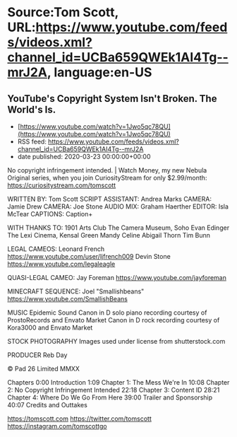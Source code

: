 # Source:Tom Scott, URL:https://www.youtube.com/feeds/videos.xml?channel_id=UCBa659QWEk1AI4Tg--mrJ2A, language:en-US

## YouTube's Copyright System Isn't Broken. The World's Is.
 - [https://www.youtube.com/watch?v=1Jwo5qc78QU](https://www.youtube.com/watch?v=1Jwo5qc78QU)
 - RSS feed: https://www.youtube.com/feeds/videos.xml?channel_id=UCBa659QWEk1AI4Tg--mrJ2A
 - date published: 2020-03-23 00:00:00+00:00

No copyright infringement intended. | Watch Money, my new Nebula Original series, when you join CuriosityStream for only $2.99/month: https://curiositystream.com/tomscott

WRITTEN BY: Tom Scott
SCRIPT ASSISTANT: Andrea Marks
CAMERA: Jamie Drew
CAMERA: Joe Stone
AUDIO MIX: Graham Haerther
EDITOR: Isla McTear
CAPTIONS: Caption+

WITH THANKS TO:
1901 Arts Club
The Camera Museum, Soho
Evan Edinger
The Lexi Cinema, Kensal Green
Mandy Celine
Abigail Thorn
Tim Bunn

LEGAL CAMEOS:
Leonard French https://www.youtube.com/user/ljfrench009
Devin Stone https://www.youtube.com/legaleagle

QUASI-LEGAL CAMEO:
Jay Foreman https://www.youtube.com/jayforeman

MINECRAFT SEQUENCE:
Joel "Smallishbeans" https://www.youtube.com/SmallishBeans

MUSIC
Epidemic Sound
Canon in D solo piano recording courtesy of ProstoRecords and Envato Market
Canon in D rock recording courtesy of Kora3000 and Envato Market

STOCK PHOTOGRAPHY
Images used under license from shutterstock.com

PRODUCER
Reb Day

© Pad 26 Limited MMXX

Chapters
0:00 Introduction
1:09 Chapter 1: The Mess We're In
10:08 Chapter 2: No Copyright Infringement Intended
22:18 Chapter 3: Content ID
28:21 Chapter 4: Where Do We Go From Here
39:00 Trailer and Sponsorship
40:07 Credits and Outtakes

https://tomscott.com
https://twitter.com/tomscott
https://instagram.com/tomscottgo

